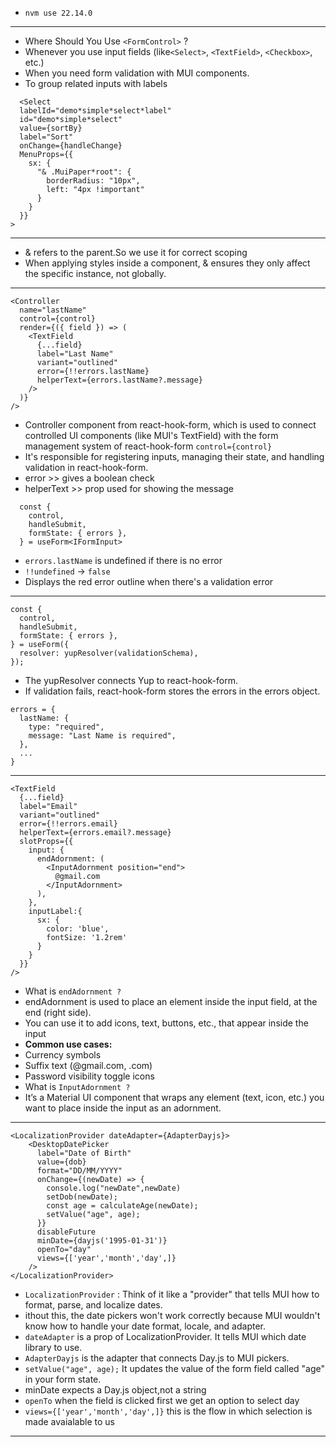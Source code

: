 - ```nvm use 22.14.0```


<hr>

- Where Should You Use ```<FormControl>``` ?
- Whenever you use input fields (like`<Select>`, `<TextField>`, `<Checkbox>`, etc.)
- When you need form validation with MUI components.
- To group related inputs with labels

```
  <Select
  labelId="demo*simple*select*label"
  id="demo*simple*select"
  value={sortBy}
  label="Sort"
  onChange={handleChange}
  MenuProps={{
    sx: {
      "& .MuiPaper*root": {
        borderRadius: "10px",
        left: "4px !important"
      }
    }
  }}
>
```

<hr>

- & refers to the parent.So we use it for correct scoping
- When applying styles inside a component, & ensures they only affect the specific instance, not globally.

<hr>

```
<Controller
  name="lastName"
  control={control}
  render={({ field }) => (
    <TextField
      {...field}
      label="Last Name"
      variant="outlined"
      error={!!errors.lastName}
      helperText={errors.lastName?.message}
    />
  )}
/>
```

- Controller component from react-hook-form, which is used to connect controlled UI components (like MUI's TextField) with the form management system of react-hook-form
  `control={control}`
- It's responsible for registering inputs, managing their state, and handling validation in react-hook-form.
- error >> gives a boolean check
- helperText >> prop used for showing the message

```
  const {
    control,
    handleSubmit,
    formState: { errors },
  } = useForm<IFormInput>
```

- `errors.lastName` is undefined if there is no error
- `!!undefined` → `false`
- Displays the red error outline when there's a validation error

<hr>

```
const {
  control,
  handleSubmit,
  formState: { errors },
} = useForm({
  resolver: yupResolver(validationSchema),
});
```

- The yupResolver connects Yup to react-hook-form.
- If validation fails, react-hook-form stores the errors in the errors object.

```
errors = {
  lastName: {
    type: "required",
    message: "Last Name is required",
  },
  ...
}
```

<hr>

```
<TextField
  {...field}
  label="Email"
  variant="outlined"
  error={!!errors.email}
  helperText={errors.email?.message}
  slotProps={{
    input: {
      endAdornment: (
        <InputAdornment position="end">
          @gmail.com
        </InputAdornment>
      ),
    },
    inputLabel:{
      sx: {
        color: 'blue',
        fontSize: '1.2rem'
      }
    }
  }}
/>

```
* What is ```endAdornment ?```
* endAdornment is used to place an element inside the input field, at the end (right side).
* You can use it to add icons, text, buttons, etc., that appear inside the input
* **Common use cases:**
* Currency symbols
* Suffix text (@gmail.com, .com)
* Password visibility toggle icons
* What is ```InputAdornment ?```
* It’s a Material UI component that wraps any element (text, icon, etc.) you want to place inside the input as an adornment.

<hr>

```
<LocalizationProvider dateAdapter={AdapterDayjs}>
    <DesktopDatePicker
      label="Date of Birth"
      value={dob}
      format="DD/MM/YYYY"
      onChange={(newDate) => {
        console.log("newDate",newDate)
        setDob(newDate);
        const age = calculateAge(newDate);
        setValue("age", age);
      }}
      disableFuture
      minDate={dayjs('1995-01-31')}
      openTo="day" 
      views={['year','month','day',]} 
    />
</LocalizationProvider>
```

* ```LocalizationProvider``` : Think of it like a "provider" that tells MUI how to format, parse, and localize dates.
* ithout this, the date pickers won't work correctly because MUI wouldn't know how to handle your date format, locale, and adapter.
* ```dateAdapter``` is a prop of LocalizationProvider. It tells MUI which date library to use.
* ```AdapterDayjs``` is the adapter that connects Day.js to MUI pickers.
* ```setValue("age", age);``` It updates the value of the form field called "age" in your form state.
* minDate expects a Day.js object,not a string
* ```openTo``` when the field is clicked first we get an option to select day
* ``` views={['year','month','day',]} ``` this is the flow in which selection is made avaialable to us
<hr>